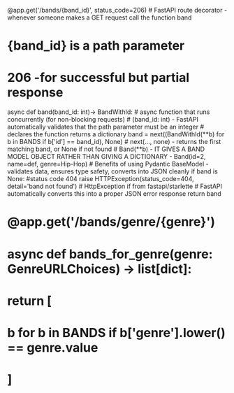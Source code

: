 @app.get('/bands/{band_id}', status_code=206)   # FastAPI route decorator - whenever someone makes a GET request call the function band
# {band_id} is a path parameter
# 206 -for successful but partial response
async def band(band_id: int)-> BandWithId:   # async function that runs concurrently (for non-blocking requests)
    # (band_id: int) - FastAPI automatically validates that the path parameter must be an integer
    # declares the function returns a dictionary
    band = next((BandWithId(**b) for b in BANDS if b['id'] == band_id), None)
    # next(..., none) - returns the first matching band, or None if not found
    # Band(**b) - IT GIVES A BAND MODEL OBJECT RATHER THAN GIVING A DICTIONARY - Band(id=2, name=def, genre=Hip-Hop)
    # Benefits of using Pydantic BaseModel - validates data, ensures type safety, converts into JSON cleanly
    if band is None:
        #status code 404
        raise HTTPException(status_code=404, detail='band not found')
        # HttpException if from fastapi/starlette
        # FastAPI automatically converts this into a proper JSON error response
    return band

# @app.get('/bands/genre/{genre}')
# async def bands_for_genre(genre: GenreURLChoices) -> list[dict]:
#     return [
#         b for b in BANDS if b['genre'].lower() == genre.value
#     ]